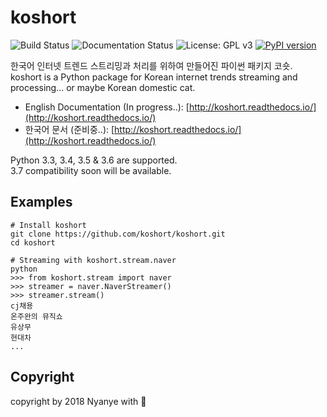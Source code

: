 # koshort
![Build Status](https://travis-ci.org/koshort/koshort.svg?branch=master)
![Documentation Status](https://readthedocs.org/projects/koshort/badge/?version=latest)
![License: GPL v3](https://img.shields.io/badge/License-GPL%20v3-blue.svg)
[![PyPI version](https://badge.fury.io/py/koshort.svg)](https://badge.fury.io/py/koshort)

한국어 인터넷 트렌드 스트리밍과 처리를 위하여 만들어진 파이썬 패키지 코숏.  
koshort is a Python package for Korean internet trends streaming and processing... or maybe Korean domestic cat.

* English Documentation (In progress..): [http://koshort.readthedocs.io/](http://koshort.readthedocs.io/)
* 한국어 문서 (준비중..): [http://koshort.readthedocs.io/](http://koshort.readthedocs.io/)

Python 3.3, 3.4, 3.5 & 3.6 are supported.  
3.7 compatibility soon will be available.

## Examples
```shell
# Install koshort
git clone https://github.com/koshort/koshort.git
cd koshort

# Streaming with koshort.stream.naver
python
>>> from koshort.stream import naver
>>> streamer = naver.NaverStreamer()
>>> streamer.stream()
cj채용
온주완의 뮤직쇼
유상무
현대차
...
```

## Copyright
copyright by 2018 Nyanye with :purple_heart:

